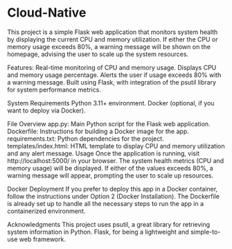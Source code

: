 # Cloud-Native
This project is a simple Flask web application that monitors system health by displaying the current CPU and memory utilization.
If either the CPU or memory usage exceeds 80%, a warning message will be shown on the homepage, advising the user to scale up the system resources.


Features:
Real-time monitoring of CPU and memory usage.
Displays CPU and memory usage percentage.
Alerts the user if usage exceeds 80% with a warning message.
Built using Flask, with integration of the psutil library for system performance metrics.


System Requirements
Python 3.11+ environment.
Docker (optional, if you want to deploy via Docker).

File Overview
app.py: Main Python script for the Flask web application.
Dockerfile: Instructions for building a Docker image for the app.
requirements.txt: Python dependencies for the project.
templates/index.html: HTML template to display CPU and memory utilization and any alert message.
Usage
Once the application is running, visit http://localhost:5000/ in your browser. The system health metrics (CPU and memory usage) will be displayed. If either of the values exceeds 80%, a warning message will appear, prompting the user to scale up resources.

Docker Deployment
If you prefer to deploy this app in a Docker container, follow the instructions under Option 2 (Docker Installation). The Dockerfile is already set up to handle all the necessary steps to run the app in a containerized environment.

Acknowledgments
This project uses psutil, a great library for retrieving system information in Python.
Flask, for being a lightweight and simple-to-use web framework.


